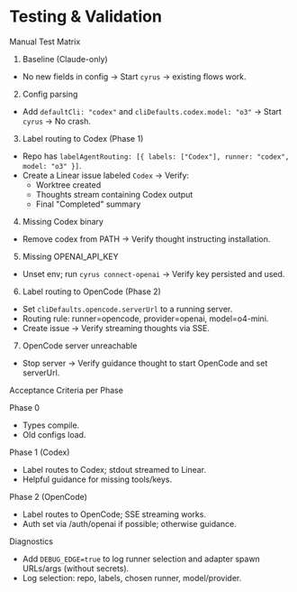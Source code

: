 # Testing & Validation

Manual Test Matrix

1) Baseline (Claude-only)
- No new fields in config → Start `cyrus` → existing flows work.

2) Config parsing
- Add `defaultCli: "codex"` and `cliDefaults.codex.model: "o3"` → Start `cyrus` → No crash.

3) Label routing to Codex (Phase 1)
- Repo has `labelAgentRouting: [{ labels: ["Codex"], runner: "codex", model: "o3" }]`.
- Create a Linear issue labeled `Codex` → Verify:
  - Worktree created
  - Thoughts stream containing Codex output
  - Final "Completed" summary

4) Missing Codex binary
- Remove codex from PATH → Verify thought instructing installation.

5) Missing OPENAI_API_KEY
- Unset env; run `cyrus connect-openai` → Verify key persisted and used.

6) Label routing to OpenCode (Phase 2)
- Set `cliDefaults.opencode.serverUrl` to a running server.
- Routing rule: runner=opencode, provider=openai, model=o4-mini.
- Create issue → Verify streaming thoughts via SSE.

7) OpenCode server unreachable
- Stop server → Verify guidance thought to start OpenCode and set serverUrl.

Acceptance Criteria per Phase

Phase 0
- Types compile.
- Old configs load.

Phase 1 (Codex)
- Label routes to Codex; stdout streamed to Linear.
- Helpful guidance for missing tools/keys.

Phase 2 (OpenCode)
- Label routes to OpenCode; SSE streaming works.
- Auth set via /auth/openai if possible; otherwise guidance.

Diagnostics
- Add `DEBUG_EDGE=true` to log runner selection and adapter spawn URLs/args (without secrets).
- Log selection: repo, labels, chosen runner, model/provider.

